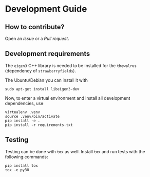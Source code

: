 # Development Guide

## How to contribute?

Open an *Issue* or a *Pull request*.

## Development requirements

The `eigen3` C++ library is needed to be installed for the
`thewalrus` (dependency of `strawberryfields`).

The Ubuntu/Debian you can install it with
```
sudo apt-get install libeigen3-dev
```

Now, to enter a virtual environment and install all development dependencies, use
```
virtualenv .venv
source .venv/bin/activate
pip install -e .
pip install -r requirements.txt
```

## Testing

Testing can be done with `tox` as well. Install `tox` and run tests with the following commands:
```
pip install tox
tox -e py38
```
